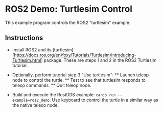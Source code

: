 # ROS2 Demo: Turtlesim Control

This example program controls the ROS2 "turtlesim" example.

## Instructions

* Install ROS2 and its [turtlesim][https://docs.ros.org/en/foxy/Tutorials/Turtlesim/Introducing-Turtlesim.html] package. These are steps 1 and 2 in the ROS2 Turtlesim tutorial.

* Optionally, perform tutorial step 3 "Use turtlesim":
 ** Launch teleop node to control the turtle. 
 ** Test to see that turtlesim responds to teleop commands.
 ** Quit teleop node.

* Build and execute the RustDDS example: `cargo run --example=ros2_demo`. Use keyboard to control the turtle in a similar way as the native teleop node.


